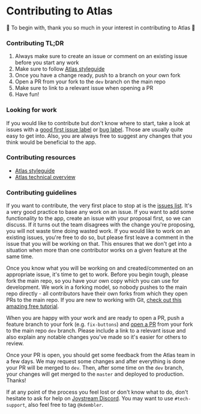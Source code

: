 # Contributing to Atlas

:tada: To begin with, thank you so much in your interest in contributing to Atlas :tada:

### Contributing TL;DR

1. Always make sure to create an issue or comment on an existing issue before you start any work
2. Make sure to follow [Atlas styleguide](docs/styleguide.md)
3. Once you have a change ready, push to a branch on your own fork
4. Open a PR from your fork to the `dev` branch on the main repo
5. Make sure to link to a relevant issue when opening a PR
6. Have fun!

### Looking for work

If you would like to contribute but don't know where to start, take a look at issues with a [good first issue label](https://github.com/Joystream/atlas/issues?q=is%3Aissue+is%3Aopen+label%3A%22good+first+issue%22) or [bug label](https://github.com/Joystream/atlas/issues?q=is%3Aissue+is%3Aopen+label%3Abug). Those are usually quite easy to get into. Also, you are always free to suggest any changes that you think would be beneficial to the app.

### Contributing resources

- [Atlas styleguide](docs/styleguide.md)
- [Atlas technical overview](docs/overview.md)

### Contributing guidelines

If you want to contribute, the very first place to stop at is the [issues list](https://github.com/Joystream/atlas/issues). It's a very good practice to base any work on an issue. If you want to add some functionality to the app, create an issue with your proposal first, so we can discuss. If it turns out the team disagrees with the change you're proposing, you will not waste time doing wasted work. If you would like to work on an existing issues, you're free to do so, but please first leave a comment in the issue that you will be working on that. This ensures that we don't get into a situation when more than one contributor works on a given feature at the same time.

Once you know what you will be working on and created/commented on an appropriate issue, it's time to get to work. Before you begin tough, please fork the main repo, so you have your own copy which you can use for development. We work in a forking model, so nobody pushes to the main repo directly - all contributors have their own forks from which they open PRs to the main repo. If you are new to working with Git, [check out this amazing free tutorial](https://egghead.io/courses/how-to-contribute-to-an-open-source-project-on-github).

When you are happy with your work and are ready to open a PR, push a feature branch to your fork (e.g. `fix-buttons`) and [open a PR](https://github.com/Joystream/atlas/compare) from your fork to the main repo `dev` branch. Please include a link to a relevant issue and also explain any notable changes you've made so it's easier for others to review.

Once your PR is open, you should get some feedback from the Atlas team in a few days. We may request some changes and after everything is done your PR will be merged to `dev`. Then, after some time on the `dev` branch, your changes will get merged to the `master` and deployed to production. Thanks!

If at any point of the process you feel lost or don't know what to do, don't hesitate to ask for help on [Joystream Discord](https://discord.gg/nuQeWXfSvq). You may want to use `#tech-support`, also feel free to tag `@kdembler`.
